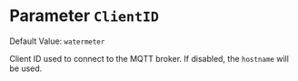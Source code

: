 # Parameter `ClientID`
Default Value: `watermeter`

Client ID used to connect to the MQTT broker.
If disabled, the `hostname` will be used.